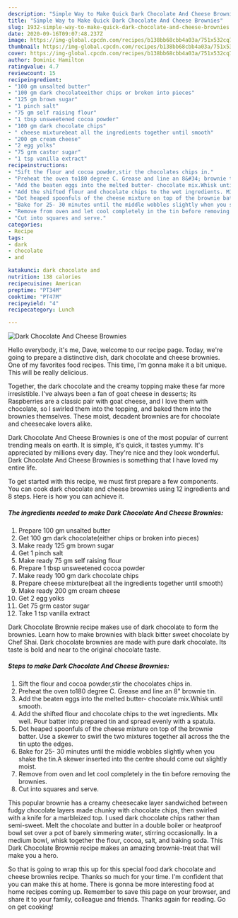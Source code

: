 ```yaml
---
description: "Simple Way to Make Quick Dark Chocolate And Cheese Brownies"
title: "Simple Way to Make Quick Dark Chocolate And Cheese Brownies"
slug: 1932-simple-way-to-make-quick-dark-chocolate-and-cheese-brownies
date: 2020-09-16T09:07:48.237Z
image: https://img-global.cpcdn.com/recipes/b138bb68cbb4a03a/751x532cq70/dark-chocolate-and-cheese-brownies-recipe-main-photo.jpg
thumbnail: https://img-global.cpcdn.com/recipes/b138bb68cbb4a03a/751x532cq70/dark-chocolate-and-cheese-brownies-recipe-main-photo.jpg
cover: https://img-global.cpcdn.com/recipes/b138bb68cbb4a03a/751x532cq70/dark-chocolate-and-cheese-brownies-recipe-main-photo.jpg
author: Dominic Hamilton
ratingvalue: 4.7
reviewcount: 15
recipeingredient:
- "100 gm unsalted butter"
- "100 gm dark chocolateeither chips or broken into pieces"
- "125 gm brown sugar"
- "1 pinch salt"
- "75 gm self raising flour"
- "1 tbsp unsweetened cocoa powder"
- "100 gm dark chocolate chips"
- " cheese mixturebeat all the ingredients together until smooth"
- "200 gm cream cheese"
- "2 egg yolks"
- "75 grm castor sugar"
- "1 tsp vanilla extract"
recipeinstructions:
- "Sift the flour and cocoa powder,stir the chocolates chips in."
- "Preheat the oven to180 degree C. Grease and line an 8&#34; brownie tin."
- "Add the beaten eggs into the melted butter- chocolate mix.Whisk until smooth."
- "Add the shifted flour and chocolate chips to the wet ingredients. MIx well. Pour batter into prepared tin and spread evenly with a spatula."
- "Dot heaped spoonfuls of the cheese mixture on top of the brownie batter. Use a skewer to swirl the two mixtures together all across the the tin upto the edges."
- "Bake for 25- 30 minutes until the middle wobbles slightly when you shake the tin.A skewer inserted into the centre should come out slightly moist."
- "Remove from oven and let cool completely in the tin before removing the brownies."
- "Cut into squares and serve."
categories:
- Recipe
tags:
- dark
- chocolate
- and

katakunci: dark chocolate and 
nutrition: 138 calories
recipecuisine: American
preptime: "PT34M"
cooktime: "PT47M"
recipeyield: "4"
recipecategory: Lunch

---
```



![Dark Chocolate And Cheese Brownies](https://img-global.cpcdn.com/recipes/b138bb68cbb4a03a/751x532cq70/dark-chocolate-and-cheese-brownies-recipe-main-photo.jpg)

Hello everybody, it's me, Dave, welcome to our recipe page. Today, we're going to prepare a distinctive dish, dark chocolate and cheese brownies. One of my favorites food recipes. This time, I'm gonna make it a bit unique. This will be really delicious.

Together, the dark chocolate and the creamy topping make these far more irresistible. I&#39;ve always been a fan of goat cheese in desserts; its Raspberries are a classic pair with goat cheese, and I love them with chocolate, so I swirled them into the topping, and baked them into the brownies themselves. These moist, decadent brownies are for chocolate and cheesecake lovers alike.

Dark Chocolate And Cheese Brownies is one of the most popular of current trending meals on earth. It is simple, it's quick, it tastes yummy. It's appreciated by millions every day. They're nice and they look wonderful. Dark Chocolate And Cheese Brownies is something that I have loved my entire life.


To get started with this recipe, we must first prepare a few components. You can cook dark chocolate and cheese brownies using 12 ingredients and 8 steps. Here is how you can achieve it.

<!--inarticleads1-->

##### The ingredients needed to make Dark Chocolate And Cheese Brownies:

1. Prepare 100 gm unsalted butter
1. Get 100 gm dark chocolate(either chips or broken into pieces)
1. Make ready 125 gm brown sugar
1. Get 1 pinch salt
1. Make ready 75 gm self raising flour
1. Prepare 1 tbsp unsweetened cocoa powder
1. Make ready 100 gm dark chocolate chips
1. Prepare  cheese mixture(beat all the ingredients together until smooth)
1. Make ready 200 gm cream cheese
1. Get 2 egg yolks
1. Get 75 grm castor sugar
1. Take 1 tsp vanilla extract


Dark Chocolate Brownie recipe makes use of dark chocolate to form the brownies. Learn how to make brownies with black bitter sweet chocolate by Chef Shai. Dark chocolate brownies are made with pure dark chocolate. Its taste is bold and near to the original chocolate taste. 

<!--inarticleads2-->

##### Steps to make Dark Chocolate And Cheese Brownies:

1. Sift the flour and cocoa powder,stir the chocolates chips in.
1. Preheat the oven to180 degree C. Grease and line an 8&#34; brownie tin.
1. Add the beaten eggs into the melted butter- chocolate mix.Whisk until smooth.
1. Add the shifted flour and chocolate chips to the wet ingredients. MIx well. Pour batter into prepared tin and spread evenly with a spatula.
1. Dot heaped spoonfuls of the cheese mixture on top of the brownie batter. Use a skewer to swirl the two mixtures together all across the the tin upto the edges.
1. Bake for 25- 30 minutes until the middle wobbles slightly when you shake the tin.A skewer inserted into the centre should come out slightly moist.
1. Remove from oven and let cool completely in the tin before removing the brownies.
1. Cut into squares and serve.


This popular brownie has a creamy cheesecake layer sandwiched between fudgy chocolate layers made chunky with chocolate chips, then swirled with a knife for a marbleized top. I used dark chocolate chips rather than semi-sweet. Melt the chocolate and butter in a double boiler or heatproof bowl set over a pot of barely simmering water, stirring occasionally. In a medium bowl, whisk together the flour, cocoa, salt, and baking soda. This Dark Chocolate Brownie recipe makes an amazing brownie-treat that will make you a hero. 

So that is going to wrap this up for this special food dark chocolate and cheese brownies recipe. Thanks so much for your time. I'm confident that you can make this at home. There is gonna be more interesting food at home recipes coming up. Remember to save this page on your browser, and share it to your family, colleague and friends. Thanks again for reading. Go on get cooking!
